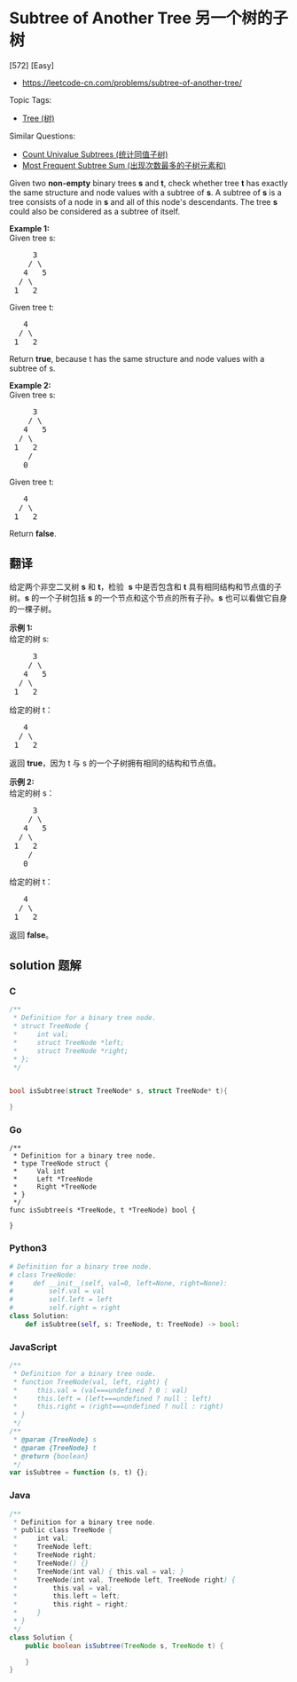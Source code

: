 # Subtree of Another Tree 另一个树的子树

[572] [Easy]

- https://leetcode-cn.com/problems/subtree-of-another-tree/

Topic Tags:

- [Tree (树)](https://leetcode-cn.com/tag/tree/)

Similar Questions:

- [Count Univalue Subtrees (统计同值子树)](https://leetcode-cn.com/problems/count-univalue-subtrees/)
- [Most Frequent Subtree Sum (出现次数最多的子树元素和)](https://leetcode-cn.com/problems/most-frequent-subtree-sum/)

Given two **non-empty** binary trees **s** and **t**, check whether tree **t** has exactly the same structure and node values with a subtree of **s**. A subtree of **s** is a tree consists of a node in **s** and all of this node's descendants. The tree **s** could also be considered as a subtree of itself.

**Example 1:**  
Given tree s:

<pre>     3
    / \
   4   5
  / \
 1   2
</pre>

Given tree t:

<pre>   4 
  / \
 1   2
</pre>

Return **true**, because t has the same structure and node values with a subtree of s.

**Example 2:**  
Given tree s:

<pre>     3
    / \
   4   5
  / \
 1   2
    /
   0
</pre>

Given tree t:

<pre>   4
  / \
 1   2
</pre>

Return **false**.

## 翻译

给定两个非空二叉树 **s** 和 **t**，检验  **s** 中是否包含和 **t** 具有相同结构和节点值的子树。**s** 的一个子树包括 **s** 的一个节点和这个节点的所有子孙。**s** 也可以看做它自身的一棵子树。

**示例 1:**  
给定的树 s:

<pre>     3
    / \
   4   5
  / \
 1   2
</pre>

给定的树 t：

<pre>   4 
  / \
 1   2
</pre>

返回 **true**，因为 t 与 s 的一个子树拥有相同的结构和节点值。

**示例 2:**  
给定的树 s：

<pre>     3
    / \
   4   5
  / \
 1   2
    /
   0
</pre>

给定的树 t：

<pre>   4
  / \
 1   2
</pre>

返回 **false**。

## solution 题解

### C

```c
/**
 * Definition for a binary tree node.
 * struct TreeNode {
 *     int val;
 *     struct TreeNode *left;
 *     struct TreeNode *right;
 * };
 */


bool isSubtree(struct TreeNode* s, struct TreeNode* t){

}
```

### Go

```golang
/**
 * Definition for a binary tree node.
 * type TreeNode struct {
 *     Val int
 *     Left *TreeNode
 *     Right *TreeNode
 * }
 */
func isSubtree(s *TreeNode, t *TreeNode) bool {

}
```

### Python3

```python
# Definition for a binary tree node.
# class TreeNode:
#     def __init__(self, val=0, left=None, right=None):
#         self.val = val
#         self.left = left
#         self.right = right
class Solution:
    def isSubtree(self, s: TreeNode, t: TreeNode) -> bool:

```

### JavaScript

```javascript
/**
 * Definition for a binary tree node.
 * function TreeNode(val, left, right) {
 *     this.val = (val===undefined ? 0 : val)
 *     this.left = (left===undefined ? null : left)
 *     this.right = (right===undefined ? null : right)
 * }
 */
/**
 * @param {TreeNode} s
 * @param {TreeNode} t
 * @return {boolean}
 */
var isSubtree = function (s, t) {};
```

### Java

```java
/**
 * Definition for a binary tree node.
 * public class TreeNode {
 *     int val;
 *     TreeNode left;
 *     TreeNode right;
 *     TreeNode() {}
 *     TreeNode(int val) { this.val = val; }
 *     TreeNode(int val, TreeNode left, TreeNode right) {
 *         this.val = val;
 *         this.left = left;
 *         this.right = right;
 *     }
 * }
 */
class Solution {
    public boolean isSubtree(TreeNode s, TreeNode t) {

    }
}
```
